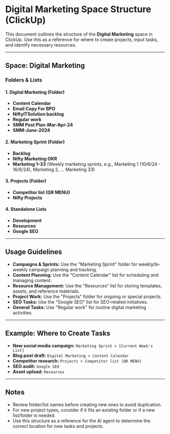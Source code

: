 # Digital Marketing Space Structure (ClickUp)

This document outlines the structure of the **Digital Marketing** space in ClickUp. Use this as a reference for where to create projects, input tasks, and identify necessary resources.

---

## Space: Digital Marketing

### Folders & Lists

#### 1. Digital Marketing (Folder)
- **Content Calendar**
- **Email Copy For BPO**
- **NiftyITSolution backlog**
- **Regular work**
- **SMM Post Plan-Mar-Apr-24**
- **SMM-June-2024**

#### 2. Marketing Sprint (Folder)
- **Backlog**
- **Nifty Marketing OKR**
- **Marketing 1–33** (Weekly marketing sprints, e.g., Marketing 1 (10/6/24 - 16/6/24), Marketing 2, ... Marketing 33)

#### 3. Projects (Folder)
- **Competitor list (QR MENU)**
- **Nifty Projects**

#### 4. Standalone Lists
- **Development**
- **Resources**
- **Google SEO**

---

## Usage Guidelines
- **Campaigns & Sprints:** Use the "Marketing Sprint" folder for weekly/bi-weekly campaign planning and tracking.
- **Content Planning:** Use the "Content Calendar" list for scheduling and managing content.
- **Resource Management:** Use the "Resources" list for storing templates, assets, and reference materials.
- **Project Work:** Use the "Projects" folder for ongoing or special projects.
- **SEO Tasks:** Use the "Google SEO" list for SEO-related initiatives.
- **General Tasks:** Use "Regular work" for routine digital marketing activities.

---

## Example: Where to Create Tasks
- **New social media campaign:** `Marketing Sprint > [Current Week's List]`
- **Blog post draft:** `Digital Marketing > Content Calendar`
- **Competitor research:** `Projects > Competitor list (QR MENU)`
- **SEO audit:** `Google SEO`
- **Asset upload:** `Resources`

---

## Notes
- Review folder/list names before creating new ones to avoid duplication.
- For new project types, consider if it fits an existing folder or if a new list/folder is needed.
- Use this structure as a reference for the AI agent to determine the correct location for new tasks and projects. 